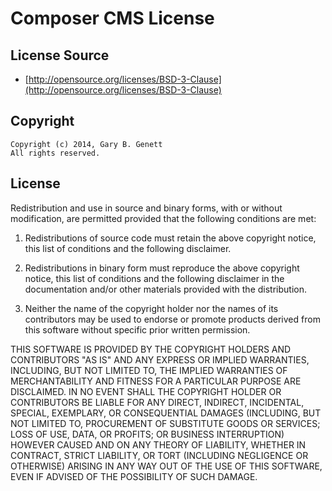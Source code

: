 # Composer CMS License
<!-- ############################################################### -->

<!-- ########################### -->
## License Source

  * [http://opensource.org/licenses/BSD-3-Clause](http://opensource.org/licenses/BSD-3-Clause)

<!-- ########################### -->
## Copyright

    Copyright (c) 2014, Gary B. Genett
    All rights reserved.

<!-- ########################### -->
## License

Redistribution and use in source and binary forms, with or without
modification, are permitted provided that the following conditions are
met:

  1. Redistributions of source code must retain the above copyright
     notice, this list of conditions and the following disclaimer.

  2. Redistributions in binary form must reproduce the above copyright
     notice, this list of conditions and the following disclaimer in the
     documentation and/or other materials provided with the
     distribution.

  3. Neither the name of the copyright holder nor the names of its
     contributors may be used to endorse or promote products derived
     from this software without specific prior written permission.

THIS SOFTWARE IS PROVIDED BY THE COPYRIGHT HOLDERS AND CONTRIBUTORS "AS
IS" AND ANY EXPRESS OR IMPLIED WARRANTIES, INCLUDING, BUT NOT LIMITED
TO, THE IMPLIED WARRANTIES OF MERCHANTABILITY AND FITNESS FOR
A PARTICULAR PURPOSE ARE DISCLAIMED. IN NO EVENT SHALL THE COPYRIGHT
HOLDER OR CONTRIBUTORS BE LIABLE FOR ANY DIRECT, INDIRECT, INCIDENTAL,
SPECIAL, EXEMPLARY, OR CONSEQUENTIAL DAMAGES (INCLUDING, BUT NOT LIMITED
TO, PROCUREMENT OF SUBSTITUTE GOODS OR SERVICES; LOSS OF USE, DATA, OR
PROFITS; OR BUSINESS INTERRUPTION) HOWEVER CAUSED AND ON ANY THEORY OF
LIABILITY, WHETHER IN CONTRACT, STRICT LIABILITY, OR TORT (INCLUDING
NEGLIGENCE OR OTHERWISE) ARISING IN ANY WAY OUT OF THE USE OF THIS
SOFTWARE, EVEN IF ADVISED OF THE POSSIBILITY OF SUCH DAMAGE.

<!-- ############################################################### -->
<!-- End Of File -->
<!-- ############################################################### -->
